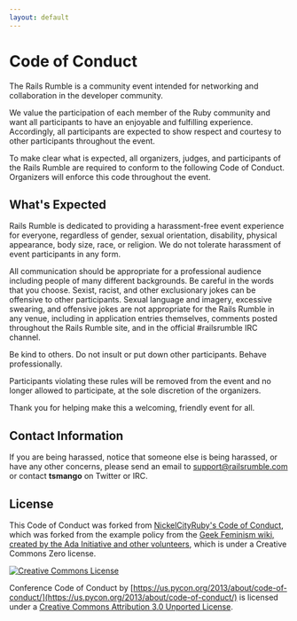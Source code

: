 ```yaml
---
layout: default
---
```


# Code of Conduct

The Rails Rumble is a community event intended for networking and collaboration in the developer community.

We value the participation of each member of the Ruby community and want all participants to have an enjoyable and fulfilling experience. Accordingly, all participants are expected to show respect and courtesy to other participants throughout the event.

To make clear what is expected, all organizers, judges, and participants of the Rails Rumble are required to conform to the following Code of Conduct. Organizers will enforce this code throughout the event.

## What's Expected

Rails Rumble is dedicated to providing a harassment-free event experience for everyone, regardless of gender, sexual orientation, disability, physical appearance, body size, race, or religion. We do not tolerate harassment of event participants in any form.

All communication should be appropriate for a professional audience including people of many different backgrounds. Be careful in the words that you choose. Sexist, racist, and other exclusionary jokes can be offensive to other participants. Sexual language and imagery, excessive swearing, and offensive jokes are not appropriate for the Rails Rumble in any venue, including in application entries themselves, comments posted throughout the Rails Rumble site, and in the official #railsrumble IRC channel.

Be kind to others. Do not insult or put down other participants. Behave professionally.

Participants violating these rules will be removed from the event and no longer allowed to participate, at the sole discretion of the organizers.

Thank you for helping make this a welcoming, friendly event for all.

## Contact Information

If you are being harassed, notice that someone else is being harassed, or have any other concerns, please send an email to [support@railsrumble.com](mailto:support@railsrumble.com) or contact **tsmango** on Twitter or IRC.

## License

This Code of Conduct was forked from [NickelCityRuby's Code of Conduct](https://github.com/nickelcityruby/code-of-conduct/blob/master/code_of_conduct.md), which was forked from the example policy from the [Geek Feminism wiki, created by the Ada Initiative and other volunteers](http://geekfeminism.wikia.com/wiki/Conference_anti-harassment/Policy), which is under a Creative Commons Zero license.

[![Creative Commons License](http://i.creativecommons.org/l/by/3.0/88x31.png)](http://creativecommons.org/licenses/by/3.0/)

Conference Code of Conduct by [https://us.pycon.org/2013/about/code-of-conduct/](https://us.pycon.org/2013/about/code-of-conduct/) is licensed under a [Creative Commons Attribution 3.0 Unported License](http://creativecommons.org/licenses/by/3.0/).